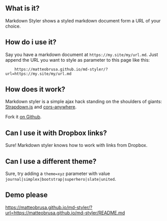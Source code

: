 ## What is it?
Markdown Styler shows a styled markdown document form a URL of your choice.

## How do i use it?
Say you have a markdown document at `https://my.site/my/url.md`.
Just append the URL you want to style as parameter to this page like this:
```
	https://matteobrusa.github.io/md-styler/?url=https://my.site/my/url.md
```

## How does it work?
Markdown styler is a simple ajax hack standing on the shoulders of giants: [Strapdown.js](http://strapdownjs.com/) and [cors-anywhere](cors-anywhere.herokuapp.com).

Fork it [on Github](https://github.com/matteobrusa/md-styler).

## Can I use it with Dropbox links?
Sure! Markdown styler knows how to work with links from Dropbox.

## Can I use a different theme?
Sure, try adding a `theme=xyz` parameter with value `journal|simplex|bootstrap|superhero|slate|united`.

## Demo please
https://matteobrusa.github.io/md-styler/?url=https://matteobrusa.github.io/md-styler/README.md
